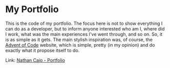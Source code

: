 # My Portfolio

This is the code of my portfolio. The focus here is not to show everything I can do as a developer,
but to inform anyone interested who am I, where did I work, what was the main experiences I've went through,
and so on. So, it is as simple as it gets. The main stylish inspiration was, of course,
the [Advent of Code](https://adventofcode.com/) website, which is simple, pretty (in my opinion) and
do exactly what it propose itself to do.

Link: [Nathan Caio - Portfolio](https://nc0ds.github.io/portfolio/)
